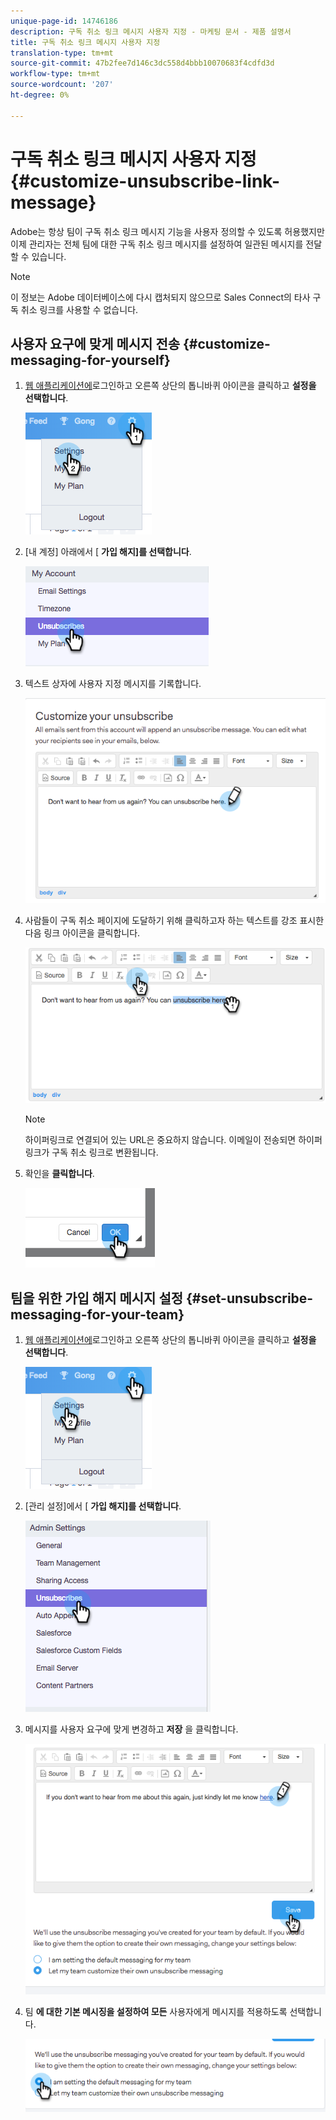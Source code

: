 ```yaml
---
unique-page-id: 14746186
description: 구독 취소 링크 메시지 사용자 지정 - 마케팅 문서 - 제품 설명서
title: 구독 취소 링크 메시지 사용자 지정
translation-type: tm+mt
source-git-commit: 47b2fee7d146c3dc558d4bbb10070683f4cdfd3d
workflow-type: tm+mt
source-wordcount: '207'
ht-degree: 0%

---
```



# 구독 취소 링크 메시지 사용자 지정 {#customize-unsubscribe-link-message}

Adobe는 항상 팀이 구독 취소 링크 메시지 기능을 사용자 정의할 수 있도록 허용했지만 이제 관리자는 전체 팀에 대한 구독 취소 링크 메시지를 설정하여 일관된 메시지를 전달할 수 있습니다.

>[!NOTE]
>
>이 정보는 Adobe 데이터베이스에 다시 캡처되지 않으므로 Sales Connect의 타사 구독 취소 링크를 사용할 수 없습니다.

## 사용자 요구에 맞게 메시지 전송 {#customize-messaging-for-yourself}

1. [웹 애플리케이션에](http://toutapp.com/login)로그인하고 오른쪽 상단의 톱니바퀴 아이콘을 클릭하고 **설정을 선택합니다**.

   ![](assets/one.png)

1. [내 계정] 아래에서 [ **가입 해지]를 선택합니다**.

   ![](assets/two-1.png)

1. 텍스트 상자에 사용자 지정 메시지를 기록합니다.

   ![](assets/three-1.png)

1. 사람들이 구독 취소 페이지에 도달하기 위해 클릭하고자 하는 텍스트를 강조 표시한 다음 링크 아이콘을 클릭합니다.

   ![](assets/four-1.png)

   >[!NOTE]
   >
   >하이퍼링크로 연결되어 있는 URL은 중요하지 않습니다. 이메일이 전송되면 하이퍼링크가 구독 취소 링크로 변환됩니다.

1. 확인을 **클릭합니다**.

   ![](assets/five.png)

## 팀을 위한 가입 해지 메시지 설정 {#set-unsubscribe-messaging-for-your-team}

1. [웹 애플리케이션에](http://toutapp.com/login)로그인하고 오른쪽 상단의 톱니바퀴 아이콘을 클릭하고 **설정을 선택합니다**.

   ![](assets/six.png)

1. [관리 설정]에서 [ **가입 해지]를 선택합니다**.

   ![](assets/eight.png)

1. 메시지를 사용자 요구에 맞게 변경하고 **저장** 을 클릭합니다.

   ![](assets/seven.png)

1. 팀 **에 대한 기본 메시징을 설정하여 모든** 사용자에게 메시지를 적용하도록 선택합니다.

   ![](assets/eleven.png)

